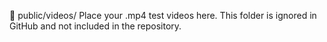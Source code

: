 📁 public/videos/
Place your .mp4 test videos here. This folder is ignored in GitHub and not included in the repository.